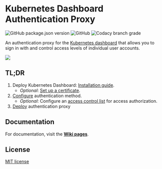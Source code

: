 # Kubernetes Dashboard Authentication Proxy

![GitHub package.json version](https://img.shields.io/github/package-json/v/mdschweda/kubernetes-dashboard-auth.svg) ![GitHub](https://img.shields.io/github/license/mdschweda/kubernetes-dashboard-auth.svg) ![Codacy branch grade](https://img.shields.io/codacy/grade/cdda7e5eb60145e5a9640b248a797e77/master.svg)

An authentication proxy for the [Kubernetes dashboard](https://github.com/kubernetes/dashboard) that allows you to sign in with and control access levels of individual user accounts.

![](https://raw.githubusercontent.com/wiki/mdschweda/kubernetes-dashboard-auth/assets/login.png)

## TL;DR

1. Deploy Kubernetes Dashboard: [Installation guide](https://github.com/kubernetes/dashboard/wiki/Installation).
   - *Optional*: [Set up a certificate](https://github.com/kubernetes/dashboard/wiki/Installation#recommended-setup).
2. [Configure](https://github.com/mdschweda/kubernetes-dashboard-auth/blob/master/deploy/config.yaml) authentication method.
   - *Optional*: Configure an [access control list](https://github.com/mdschweda/kubernetes-dashboard-auth/blob/master/deploy/acl.yaml) for access authorization.
3. [Deploy](https://github.com/mdschweda/kubernetes-dashboard-auth/blob/master/deploy/deployment.yaml) authentication proxy

## Documentation

For documentation, visit the **[Wiki pages](https://github.com/mdschweda/kubernetes-dashboard-auth/wiki)**.

## License

[MIT license](https://github.com/mdschweda/kubernetes-dashboard-auth/blob/master/LICENSE)
